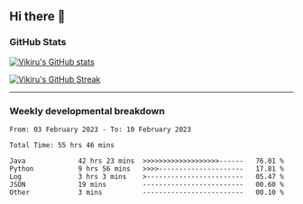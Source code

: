 ## Hi there 👋

### GitHub Stats

[![Vikiru's GitHub stats](https://github-readme-stats.vercel.app/api?username=vikiru&theme=nightowl&include_all_commits=true&count_private=true&hide=stars,contribs&show_icons=true)](https://github.com/anuraghazra/github-readme-stats)

[![Vikiru's GitHub Streak](https://streak-stats.demolab.com/?user=vikiru&theme=nightowl&hide_border=true&date_format=M%20j%5B%2C%20Y%5D)](https://github.com/DenverCoder1/github-readme-streak-stats)

---

### Weekly developmental breakdown

<!--START_SECTION:waka-->

```text
From: 03 February 2023 - To: 10 February 2023

Total Time: 55 hrs 46 mins

Java             42 hrs 23 mins  >>>>>>>>>>>>>>>>>>>------   76.01 %
Python           9 hrs 56 mins   >>>>---------------------   17.81 %
Log              3 hrs 3 mins    >------------------------   05.47 %
JSON             19 mins         -------------------------   00.60 %
Other            3 mins          -------------------------   00.10 %
```

<!--END_SECTION:waka-->
